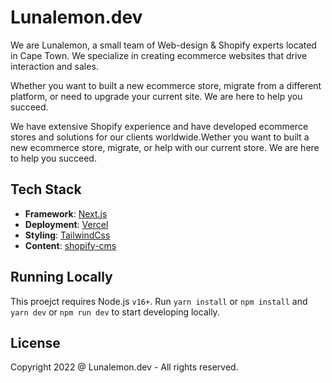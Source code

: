 
# Lunalemon.dev

We are Lunalemon,
a small team of Web-design & Shopify experts located in Cape Town. We specialize in creating ecommerce websites that drive interaction and sales.

Whether you want to built a new ecommerce store, migrate from a different platform, or need to upgrade your current site. We are here to help you succeed.

We have extensive Shopify experience and have developed ecommerce stores and solutions for our clients worldwide.Wether you want to built a new ecommerce store, migrate, or help with our current store. We are here to help you succeed.

## Tech Stack

- **Framework**: [Next.js](https://nextjs.org/)
- **Deployment**: [Vercel](https://vercel.com)
- **Styling**: [TailwindCss](https://tailwindcss.com/)
- **Content**: [shopify-cms](https://github.com/FelixTellmann/shopify-cms)

## Running Locally

This proejct requires Node.js `v16+`. Run `yarn install` or `npm install` and `yarn dev` or `npm run dev` to start developing locally.

## License

Copyright 2022 @ Lunalemon.dev - All rights reserved.
